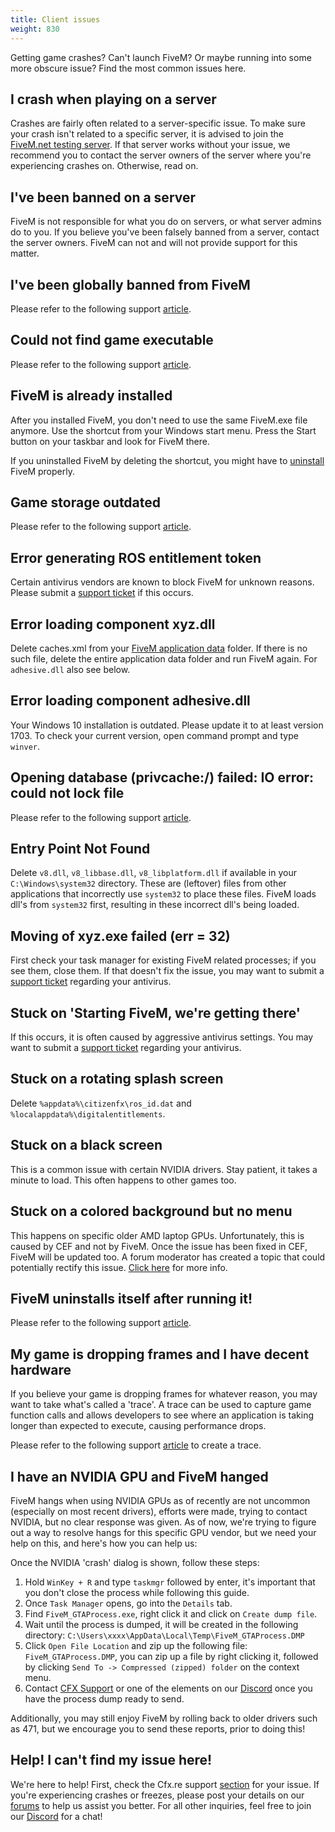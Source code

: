 ```yaml
---
title: Client issues
weight: 830
---
```


Getting game crashes? Can't launch FiveM? Or maybe running into some more
obscure issue? Find the most common issues here.

I crash when playing on a server
--------------------------------
Crashes are fairly often related to a server-specific issue. To make sure your crash isn't related to a specific
server, it is advised to join the [FiveM.net testing server][testing-server]. If that server works without your issue, we
recommend you to contact the server owners of the server where you're experiencing crashes on. Otherwise, read on.

I've been banned on a server
----------------------------
FiveM is not responsible for what you do on servers, or what server admins do to you. If you believe you've been
falsely banned from a server, contact the server owners. FiveM can not and will not provide support for this matter.

I've been globally banned from FiveM
------------------------------------
Please refer to the following support [article][support-ban-faq].

Could not find game executable
------------------------------
Please refer to the following support [article][support-could-not-find-game-exe].

FiveM is already installed
--------------------------
<!-- https://media.discordapp.net/attachments/455024366091108352/479267390836834306/unknown.png -->
After you installed FiveM, you don't need to use the same FiveM.exe file anymore. Use the shortcut from your Windows
start menu. Press the Start button on your taskbar and look for FiveM there.

If you uninstalled FiveM by deleting the shortcut, you might have to [uninstall][uninstalling] FiveM properly.

Game storage outdated
-------------------
Please refer to the following support [article][support-game-storage-outdated].

Error generating ROS entitlement token
--------------------------------------
<!-- https://i.imgur.com/IAobS5M.png -->
Certain antivirus vendors are known to block FiveM for unknown reasons. Please submit a [support ticket][antivirus-ticket] if this occurs.

Error loading component xyz.dll
-------------------------------
Delete caches.xml from your [FiveM application data][where-is-fivem-installed] folder.
If there is no such file, delete the entire application data folder and run FiveM again. For `adhesive.dll` also see below.

Error loading component adhesive.dll
-------------------------------
Your Windows 10 installation is outdated. Please update it to at least version 1703. To check your current version, open command prompt and type `winver`.

Opening database (privcache:/) failed: IO error: could not lock file
------------------------------
Please refer to the following support [article][support-privcache-failed].

Entry Point Not Found
------------------------------
Delete `v8.dll`, `v8_libbase.dll`, `v8_libplatform.dll` if available in your `C:\Windows\system32` directory. These are (leftover) files from other applications that incorrectly use `system32` to place these files. FiveM loads dll's from `system32` first, resulting in these incorrect dll's being loaded.

Moving of xyz.exe failed (err = 32)
------------------------------
First check your task manager for existing FiveM related processes; if you see them, close them. If that doesn't fix the issue, you may want to submit a [support ticket][antivirus-ticket] regarding your antivirus.

Stuck on 'Starting FiveM, we're getting there'
------------------------------------------------------------
<!-- https://prnt.sc/kj02oo -->
If this occurs, it is often caused by aggressive antivirus settings. You may want to submit a [support ticket][antivirus-ticket] regarding your antivirus.

Stuck on a rotating splash screen
---------------------------------
Delete `%appdata%\citizenfx\ros_id.dat` and `%localappdata%\digitalentitlements`.

Stuck on a black screen
-----------------------
This is a common issue with certain NVIDIA drivers. Stay patient, it takes a minute to load. This often
happens to other games too.

Stuck on a colored background but no menu
------------------------------
This happens on specific older AMD laptop GPUs. Unfortunately, this is caused by CEF and not by FiveM. Once the issue has been fixed in CEF, FiveM will be updated too. A forum moderator has created a topic that could potentially rectify this issue. [Click here][discrete-gpu] for more info.

FiveM uninstalls itself after running it!
-----------------------------------------
Please refer to the following support [article][support-fivem-uninstalls-itself].

My game is dropping frames and I have decent hardware
----------------------------
If you believe your game is dropping frames for whatever reason, you may want to take what's called
a 'trace'. A trace can be used to capture game function calls and allows developers to see where an application is taking longer than expected to execute, causing performance drops.

Please refer to the following support [article][support-create-etw-trace] to create a trace.

I have an NVIDIA GPU and FiveM hanged
-----------------------------------------
FiveM hangs when using NVIDIA GPUs as of recently are not uncommon (especially on most recent drivers), efforts were made, trying to contact NVIDIA, but no clear response was given. As of now, we're trying to figure out a way to resolve hangs for this specific GPU vendor, but we need your help on this, and here's how you can help us:

Once the NVIDIA 'crash' dialog is shown, follow these steps:
1. Hold `WinKey + R` and type `taskmgr` followed by enter, it's important that you don't close the process while following this guide.
2. Once `Task Manager` opens, go into the `Details` tab.
3. Find `FiveM_GTAProcess.exe`, right click it and click on `Create dump file`.
4. Wait until the process is dumped, it will be created in the following directory: `C:\Users\xxxx\AppData\Local\Temp\FiveM_GTAProcess.DMP`
5. Click `Open File Location` and zip up the following file: `FiveM_GTAProcess.DMP`, you can zip up a file by right clicking it, followed by clicking `Send To -> Compressed (zipped) folder` on the context menu.
6. Contact [CFX Support][email] or one of the elements on our [Discord][discord] once you have the process dump ready to send.

Additionally, you may still enjoy FiveM by rolling back to older drivers such as 471, but we encourage you to send these reports, prior to doing this!

Help! I can't find my issue here!
---------------------------------
We're here to help! First, check the Cfx.re support [section][support-game-articles] for your issue. If you're experiencing crashes or freezes, please post your details on our [forums][forum-tech-support] to help us assist you better.
For all other inquiries, feel free to join our [Discord][discord] for a chat!

[where-is-fivem-installed]: https://support.cfx.re/hc/en-us/articles/8016397932444-Client-FAQ#where-is-fivem-installed
[antivirus-ticket]: https://support.cfx.re/hc/en-us/requests/new
[email]: mailto:support@fivem.net
[forum]: https://forum.cfx.re
[forum-tech-support]: https://forum.cfx.re/c/technical-support
[discord]: https://discord.gg/fivem
[testing-server]: https://cfx.re/join/jm85gm
[uninstalling]: https://support.cfx.re/hc/en-us/articles/360020967780-Uninstalling-FiveM
[discrete-gpu]: https://forum.cfx.re/t/217731
[support-create-etw-trace]: https://support.cfx.re/hc/en-us/articles/8366604193436-Creating-an-ETW-trace
[support-ban-faq]: https://support.cfx.re/hc/en-us/articles/8444465475356-Bans-FAQ
[support-game-articles]: https://support.cfx.re/hc/en-us/sections/8856819954332-Games
[support-fivem-uninstalls-itself]: https://support.cfx.re/hc/en-us/articles/8039696924700-FiveM-error-FiveM-uninstalls-itself-after-running-it
[support-privcache-failed]: https://support.cfx.re/hc/en-us/articles/8039663675036-FiveM-error-Opening-database-privcache-failed-IO-error-could-not-lock-file
[support-game-storage-outdated]: https://support.cfx.re/hc/en-us/articles/8016876906140-FiveM-error-Game-storage-outdated
[support-could-not-find-game-exe]: https://support.cfx.re/hc/en-us/articles/8016804120604-FiveM-error-Could-not-find-game-executable
